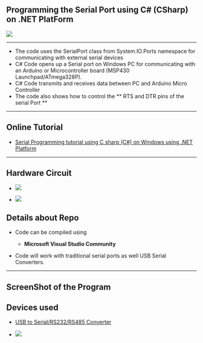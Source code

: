 ## Programming the Serial Port using C# (CSharp) on .NET PlatForm 

![](https://www.xanthium.in/sites/default/files/inline-images/serial-port-programming-tutorial-absolute-beginner.jpg)

------------------------------------------------------------------------------------------------------------------------------------------

- The code uses the SerialPort class from System.IO.Ports namespace for communicating with external serial devices
- C# Code opens up a Serial port on Windows PC for communicating with an Arduino or Microcontroller board (MSP430 Launchpad/ATmega328P).
- C# Code transmits and receives data between PC and Arduino Micro Controller
- The code also shows how to control the ** RTS and DTR pins of the serial Port **

------------------------------------------------------------------------------------------------------------------------------------------

## Online Tutorial

 - [Serial Programming tutorial using C sharp (C#) on Windows using .NET Platform](https://www.xanthium.in/serial-port-communication-programming-arduino-raspberry-pi-using-csharp-on-windows)


------------------------------------------------------------------------------------------------------------------------------------------

## Hardware Circuit

- ![](https://www.xanthium.in/sites/default/files/inline-images/serial-port-communication-arduino-pc-csharp-dotnet.jpg)

- ![](https://www.xanthium.in/sites/default/files/inline-images/connect-atmega328p-micro-pc-using-csharp.jpg)


## Details about Repo

- Code can be compiled using 
    - **Microsoft Visual Studio Community** 
   

- Code will work with traditional serial ports as well USB Serial Converters. 

------------------------------------------------------------------------------------------------------------------------------------------

## ScreenShot of the Program


## Devices used

- [USB to Serial/RS232/RS485 Converter](https://www.xanthium.in/USB-to-Serial-RS232-RS485-Converter)

- ![](https://www.xanthium.in/sites/default/files/inline-images/USB-to-serial-rs232-rs485-converter-parts_2_2.jpg)

  

